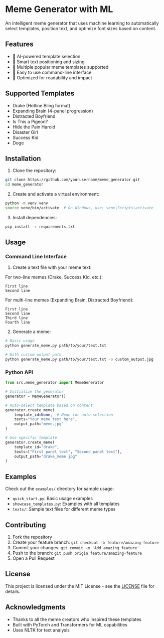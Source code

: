 # Meme Generator with ML

An intelligent meme generator that uses machine learning to automatically select templates, position text, and optimize font sizes based on content.

## Features

- 🤖 AI-powered template selection
- 📏 Smart text positioning and sizing
- 🎨 Multiple popular meme templates supported
- 💪 Easy to use command-line interface
- 🎯 Optimized for readability and impact

## Supported Templates

- Drake (Hotline Bling format)
- Expanding Brain (4-panel progression)
- Distracted Boyfriend
- Is This a Pigeon?
- Hide the Pain Harold
- Disaster Girl
- Success Kid
- Doge

## Installation

1. Clone the repository:
```bash
git clone https://github.com/yourusername/meme_generator.git
cd meme_generator
```

2. Create and activate a virtual environment:
```bash
python -m venv venv
source venv/bin/activate  # On Windows, use: venv\Scripts\activate
```

3. Install dependencies:
```bash
pip install -r requirements.txt
```

## Usage

### Command Line Interface

1. Create a text file with your meme text:

For two-line memes (Drake, Success Kid, etc.):
```text
First line
Second line
```

For multi-line memes (Expanding Brain, Distracted Boyfriend):
```text
First line
Second line
Third line
Fourth line
```

2. Generate a meme:
```bash
# Basic usage
python generate_meme.py path/to/your/text.txt

# With custom output path
python generate_meme.py path/to/your/text.txt -o custom_output.jpg
```

### Python API

```python
from src.meme_generator import MemeGenerator

# Initialize the generator
generator = MemeGenerator()

# Auto-select template based on content
generator.create_meme(
    template_id=None,  # None for auto-selection
    texts="Your meme text here",
    output_path="meme.jpg"
)

# Use specific template
generator.create_meme(
    template_id="drake",
    texts=["First panel text", "Second panel text"],
    output_path="drake_meme.jpg"
)
```

## Examples

Check out the `examples/` directory for sample usage:
- `quick_start.py`: Basic usage examples
- `showcase_templates.py`: Examples with all templates
- `texts/`: Sample text files for different meme types

## Contributing

1. Fork the repository
2. Create your feature branch: `git checkout -b feature/amazing-feature`
3. Commit your changes: `git commit -m 'Add amazing feature'`
4. Push to the branch: `git push origin feature/amazing-feature`
5. Open a Pull Request

## License

This project is licensed under the MIT License - see the [LICENSE](LICENSE) file for details.

## Acknowledgments

- Thanks to all the meme creators who inspired these templates
- Built with PyTorch and Transformers for ML capabilities
- Uses NLTK for text analysis
